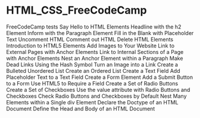 # HTML_CSS_FreeCodeCamp
FreeCodeCamp tests
Say Hello to HTML Elements
Headline with the h2 Element
Inform with the Paragraph Element
Fill in the Blank with Placeholder Text
Uncomment HTML
Comment out HTML
Delete HTML Elements
Introduction to HTML5 Elements
Add Images to Your Website
Link to External Pages with Anchor Elements
Link to Internal Sections of a Page with Anchor Elements
Nest an Anchor Element within a Paragraph
Make Dead Links Using the Hash Symbol
Turn an Image into a Link
Create a Bulleted Unordered List
Create an Ordered List
Create a Text Field
Add Placeholder Text to a Text Field
Create a Form Element
Add a Submit Button to a Form
Use HTML5 to Require a Field
Create a Set of Radio Buttons
Create a Set of Checkboxes
Use the value attribute with Radio Buttons and Checkboxes
Check Radio Buttons and Checkboxes by Default
Nest Many Elements within a Single div Element
Declare the Doctype of an HTML Document
Define the Head and Body of an HTML Document
